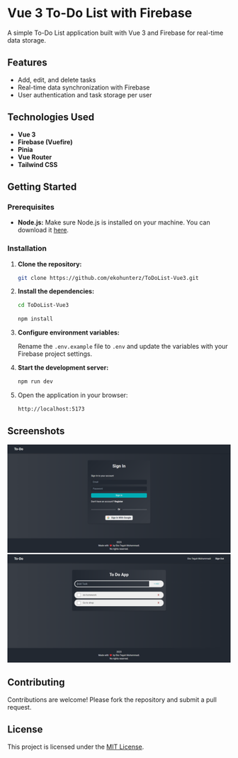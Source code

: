 # Vue 3 To-Do List with Firebase

A simple To-Do List application built with Vue 3 and Firebase for real-time data storage.

## Features

- Add, edit, and delete tasks
- Real-time data synchronization with Firebase
- User authentication and task storage per user

## Technologies Used

- **Vue 3**
- **Firebase (Vuefire)**
- **Pinia**
- **Vue Router**
- **Tailwind CSS**

## Getting Started

### Prerequisites

- **Node.js:** Make sure Node.js is installed on your machine. You can download it [here](https://nodejs.org/).

### Installation

1. **Clone the repository:**

   ```bash
   git clone https://github.com/ekohunterz/ToDoList-Vue3.git
   ```

2. **Install the dependencies:**

   ```bash
   cd ToDoList-Vue3
   ```

   ```bash
   npm install
   ```

3. **Configure environment variables:**

   Rename the `.env.example` file to `.env` and update the variables with your Firebase project settings.

4. **Start the development server:**

   ```bash
   npm run dev
   ```

5. Open the application in your browser:
   ```bash
   http://localhost:5173
   ```

## Screenshots

![Screenshot](/public/ss/ss.png)
![Screenshot 2](/public/ss/ss2.png)

## Contributing

Contributions are welcome! Please fork the repository and submit a pull request.

## License

This project is licensed under the [MIT License](LICENSE).
